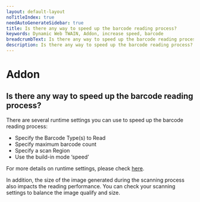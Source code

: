 ```yaml
---
layout: default-layout
noTitleIndex: true
needAutoGenerateSidebar: true
title: Is there any way to speed up the barcode reading process?
keywords: Dynamic Web TWAIN, Addon, increase speed, barcode
breadcrumbText: Is there any way to speed up the barcode reading process?
description: Is there any way to speed up the barcode reading process?
---
```


# Addon

## Is there any way to speed up the barcode reading process?

There are several runtime settings you can use to speed up the barcode reading process:

- Specify the Barcode Type(s) to Read
- Specify maximum barcode count
- Specify a scan Region
- Use the build-in mode ‘speed’

For more details on runtime settings, please check <a href="https://www.dynamsoft.com/web-twain/docs/indepth/features/barcode.html?ver=latest#runtime-settings" target="_blank">here</a>.

In addition, the size of the image generated during the scanning process also impacts the reading performance. You can check your scanning settings to balance the image qualify and size.
